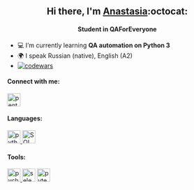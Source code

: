 <h2 align="center">Hi there, I'm <a href="https://github.com/zastasja" target="_blank">Anastasia</a>:octocat:</h2>
<h4 align="center">Student in QAForEveryone</h4>

- :computer: I’m currently learning **QA automation on Python 3**
- 🌍 I speak Russian (native), English (A2)
- [![codewars](https://www.codewars.com/users/flouxe/badges/small)](https://www.codewars.com/users/penteada)  


#### Connect with me:
<p align="left">
<a href="https://t.me/penteada" target="blank"><img align="center" src="https://raw.githubusercontent.com/daniilshat/daniilshat/2d7eafe5250314b3d422c86b35de062e0f1f5178/icons/Telegram.svg" alt="penteada" height="30" width="30" /></a>
</p>

#### Languages:
<p align="left"> 
<a href="https://www.python.org" target="_blank" rel="noreferrer"> <img src="https://raw.githubusercontent.com/daniilshat/daniilshat/2d7eafe5250314b3d422c86b35de062e0f1f5178/icons/python.svg" alt="python" width="30" height="30"/> </a>
<a href="https://learn.microsoft.com/ru-ru/sql/?view=sql-server-ver15"><img src="https://img.icons8.com/dotty/80/000000/sql.png"alt="SQL" width="30" height="30"/></a>
</p>

#### Tools:
<p align="left">
<a href="https://www.jetbrains.com/pycharm/" target="_blank" rel="noreferrer"> <img src="https://raw.githubusercontent.com/daniilshat/daniilshat/2583381c09497c680369e95dce7e029d93484d94/icons/PyCharm.svg" alt="pycharm" width="30" height="30"/> </a> 
<a href="https://www.selenium.dev"target="_blank" rel="noreferrer" ><img src="https://img.icons8.com/color/48/000000/selenium-test-automation.png" alt="selenium" width="30" height="30"/></a>
<a href="https://docs.pytest.org/en/7.1.x/contents.html" target="_blank" rel="noreferrer"><img src="https://img.icons8.com/external-flaticons-lineal-color-flat-icons/20/000000/external-python-mobile-app-development-flaticons-lineal-color-flat-icons-3.png"alt="pytest" width="30" height="30"/></a>
</p>
